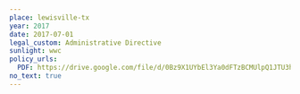 ```yaml
---
place: lewisville-tx
year: 2017
date: 2017-07-01
legal_custom: Administrative Directive
sunlight: wwc
policy_urls:
  PDF: https://drive.google.com/file/d/0Bz9X1UYbEl3Ya0dFTzBCMUlpQ1JTU3hkbnhobTJhLVFjV3Rv/view
no_text: true
---
```

